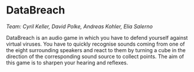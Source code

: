 # DataBreach

_Team: Cyril Keller, David Polke, Andreas Kohler, Elia Salerno_

DataBreach is an audio game in which you have to defend yourself against virtual viruses. You have to quickly recognise sounds coming from one of the eight surrounding speakers and react to them by turning a cube in the direction of the corresponding sound source to collect points. The aim of this game is to sharpen your hearing and reflexes.
